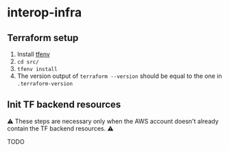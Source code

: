 # interop-infra

## Terraform setup

1. Install [tfenv](https://github.com/tfutils/tfenv)
2. `cd src/`
3. `tfenv install`
4. The version output of `terraform --version` should be equal to the one in `.terraform-version`

## Init TF backend resources

⚠️ These steps are necessary only when the AWS account doesn't already contain the TF backend resources. ⚠️

TODO
